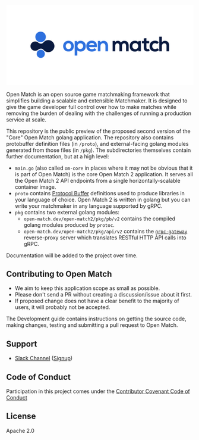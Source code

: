 ![Open Match](https://github.com/googleforgames/open-match-docs/blob/master/site/static/images/logo-with-name.png)

Open Match is an open source game matchmaking framework that simplifies building
a scalable and extensible Matchmaker. It is designed to give the game developer
full control over how to make matches while removing the burden of dealing with
the challenges of running a production service at scale.

This repository is the public preview of the proposed second version of the "Core" Open Match golang application. The repository also contains protobuffer definition files (in `/proto`), and external-facing golang modules generated from those files (in `/pkg`). The subdirectories themselves contain further documentation, but at a high level:
* `main.go` (also called `om-core` in places where it may not be obvious that it is part of Open Match) is the core Open Match 2 application. It serves all the Open Match 2 API endpoints from a single horizontally-scalable container image.
* `proto` contains [Protocol Buffer](https://protobuf.dev/) definitions used to produce libraries in your language of choice. Open Match 2 is written in golang but you can write your matchmaker in any language supported by gRPC.
* `pkg` contains two external golang modules:
  * `open-match.dev/open-match2/pkg/pb/v2` contains the compiled golang modules produced by `protoc`.
  * `open-match.dev/open-match2/pkg/api/v2` contains the [`grpc-gateway`](https://github.com/grpc-ecosystem/grpc-gateway) reverse-proxy server which translates RESTful HTTP API calls into gRPC.

Documentation will be added to the project over time.

## Contributing to Open Match

* We aim to keep this application scope as small as possible.
* Please don't send a PR without creating a discussion/issue about it first.
* If proposed change does not have a clear benefit to the majority of users, it will probably not be accepted.

The Development guide contains instructions on getting the source code, making changes, testing and submitting a pull request to Open Match.

## Support

* [Slack Channel](https://open-match.slack.com/) ([Signup](https://join.slack.com/t/open-match/shared_invite/zt-5k57lph3-Oe0WdatzL32xv6tPG3PfzQ))

## Code of Conduct

Participation in this project comes under the [Contributor Covenant Code of Conduct](code-of-conduct.md)

## License

Apache 2.0
